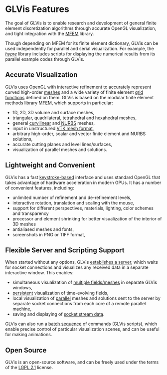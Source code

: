# GLVis Features

The goal of GLVis is to enable research and development of general finite element discretization algorithms through accurate OpenGL visualization, and tight integration with the [MFEM](http://mfem.org) library.

Though depending on MFEM for its finite element dictionary, GLVis can be used independently for parallel and serial visualization. For example, the *[hypre](http://www.llnl.gov/casc/hypre)* library includes scripts for displaying the numerical results from its parallel example codes through GLVis.

## Accurate Visualization

GLVis uses OpenGL with interactive refinement to accurately represent curved high-order [meshes](options-and-use.md#visualizing-meshes) and a wide variety of finite element [grid functions](options-and-use.md#visualizing-functions) defined on them. GLVis is based on the modular finite element methods library [MFEM](http://mfem.org), which supports in particular:

  - 1D, 2D, 3D volume and surface meshes,
  - triangular, quadrilateral, tetrahedral and hexahedral meshes,
  - general [curvilinear](mesh-formats.md) and [NURBS](nurbs.md) meshes,
  - input in unstructured [VTK mesh format](curvilinear-vtk-meshes.md),
  - arbitrary high-order, scalar and vector finite element and NURBS solutions,
  - accurate cutting planes and level lines/surfaces,
  - visualization of parallel meshes and solutions.

## Lightweight and Convenient

GLVis has a fast [keystroke-based](https://raw.githubusercontent.com/glvis/glvis/master/README) interface and uses standard OpenGL that takes advantage of hardware acceleration in modern GPUs. It has a number of convenient features, including:

  - unlimited number of refinement and de-refinement levels,
  - interactive rotation, translation and scaling with the mouse,
  - support for different perspectives, materials, lighting, color schemes and transparency
  - processor and element shrinking for better visualization of the interior of 3D meshes
  - antialiased meshes and fonts,
  - screenshots in PNG or TIFF format,

## Flexible Server and Scripting Support

When started without any options, GLVis [establishes a server](options-and-use.md#server-mode), which waits for socket connections and visualizes any received data in a separate interactive window. This enables:

  - simultaneous visualization of [multiple fields/meshes](http://mfem.org/examples?darcy) in separate GLVis windows,
  - [persistent](http://mfem.org/examples?rk) visualization of time-evolving fields,
  - local visualization of [parallel](parallel-visualization.md) meshes and solutions sent to the server by separate socket connections from each core of a remote parallel machine,
  - saving and displaying of [socket stream data](options-and-use.md#server-mode).

GLVis can also run a [batch sequence](options-and-use.md#glvis-scripts) of commands (GLVis scripts), which enable precise control of particular visualization scenes, and can be useful for making animations.

## Open Source

GLVis is an open-source software, and can be freely used under the terms of the [LGPL 2.1](https://www.gnu.org/licenses/lgpl-2.1.html) license.
